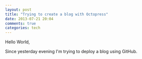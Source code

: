 ```yaml
---
layout: post
title: "Trying to create a blog with Octopress"
date: 2013-07-21 20:04
comments: true
categories: tech
---
```


Hello World,

Since yesterday evening I'm trying to deploy a blog using GitHub.